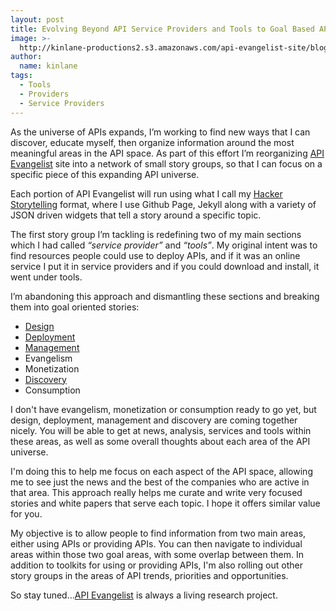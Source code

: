```yaml
---
layout: post
title: Evolving Beyond API Service Providers and Tools to Goal Based API Toolkits
image: >-
  http://kinlane-productions2.s3.amazonaws.com/api-evangelist-site/blog/universe-expansion.png
author:
  name: kinlane
tags:
  - Tools
  - Providers
  - Service Providers
---
```

As the universe of APIs expands, I’m working to find new ways that I can discover, educate myself, then organize information around the most meaningful areas in the API space. As part of this effort I’m reorganizing [API Evangelist](http://apievangelist.com "API Evangelist") site into a network of small story groups, so that I can focus on a specific piece of this expanding API universe.

Each portion of API Evangelist will run using what I call my [Hacker Storytelling](http://hackerstorytelling.com "Hacker Storytelling") format, where I use Github Page, Jekyll along with a variety of JSON driven widgets that tell a story around a specific topic.

The first story group I’m tackling is redefining two of my main sections which I had called _“service provider”_ and _“tools”_. My original intent was to find resources people could use to deploy APIs, and if it was an online service I put it in service providers and if you could download and install, it went under tools.

I’m abandoning this approach and dismantling these sections and breaking them into goal oriented stories:

*   [Design](http://design.apievangelist.com "API Design")
*   [Deployment](http://deployment.apievangelist.com "API Deployment")
*   [Management](http://management.apievangelist.com "API Managemet")
*   Evangelism
*   Monetization
*   [Discovery](http://discovery.apievangelist.com "API Discovery")
*   Consumption

I don't have evangelism, monetization or consumption ready to go yet, but design, deployment, management and discovery are coming together nicely. You will be able to get at news, analysis, services and tools within these areas, as well as some overall thoughts about each area of the API universe.

I'm doing this to help me focus on each aspect of the API space, allowing me to see just the news and the best of the companies who are active in that area. This approach really helps me curate and write very focused stories and white papers that serve each topic. I hope it offers similar value for you.

My objective is to allow people to find information from two main areas, either using APIs or providing APIs. You can then navigate to individual areas within those two goal areas, with some overlap between them. In addition to toolkits for using or providing APIs, I'm also rolling out other story groups in the areas of API trends, priorities and opportunities.

So stay tuned…[API Evangelist](http://apievangelist.com "API Evangelist") is always a living research project.